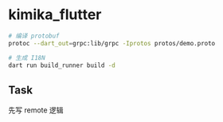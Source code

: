 # kimika_flutter

```sh
# 编译 protobuf
protoc --dart_out=grpc:lib/grpc -Iprotos protos/demo.proto

# 生成 I18N
dart run build_runner build -d
```

## Task

先写 remote 逻辑
